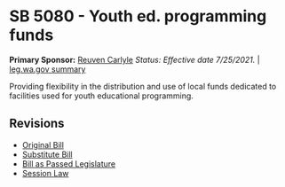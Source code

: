 # SB 5080 - Youth ed. programming funds
**Primary Sponsor:** [Reuven Carlyle](/person/leg/reuven.carlyle.md)
*Status: Effective date 7/25/2021.* | [leg.wa.gov summary](https://app.leg.wa.gov/billsummary?BillNumber=5080&Year=2021)

Providing flexibility in the distribution and use of local funds dedicated to facilities used for youth educational programming.

## Revisions
* [Original Bill](1/)
* [Substitute Bill](S/)
* [Bill as Passed Legislature](S.PL/)
* [Session Law](S.SL/)